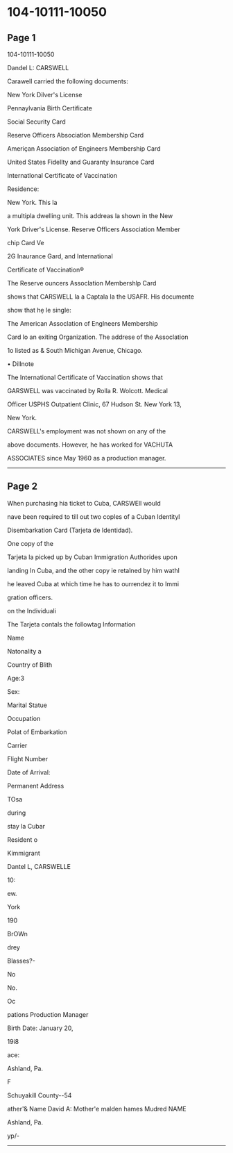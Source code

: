 # 104-10111-10050

## Page 1

104-10111-10050

Dandel L: CARSWELL

Carawell carried the following documents:

New York Dilver's License

Pennaylvania Birth Certificate

Social Security Card

Reserve Officers Absociatlon Membership Card

Ameriçan Association of Engineers Membership Card

United States Fidellty and Guaranty Insurance Card

Internatlonal Certificate of Vaccination

Residence:

New York. This la

a multipla dwelling unit. This addreas la shown in the New

York Driver's License. Reserve Officers Association Member

chip Card Ve

2G Inaurance Gard, and International

Certificate of Vaccination®

The Reserve ouncers Assoclation Membershlp Card

shows that CARSWELL la a Captala la the USAFR. His documente

show that hẹ le single:

The American Assoclation of Englneers Membership

Card lo an exiting Organization. The addrese of the Assoclation

1o listed as & South Michigan Avenue, Chicago.

• Dillnote

The International Certificate of Vaccination shows that

GARSWELL was vaccinated by Rolla R. Wolcott. Medical

Officer USPHS Outpatient Clinic, 67 Hudson St. New York 13,

New York.

CARSWELL's employment was not shown on any of the

above documents. However, he has worked for VACHUTA

ASSOCIATES since May 1960 as a production manager.

---

## Page 2

When purchasing hia ticket to Cuba, CARSWEll would

nave been required to till out two coples of a Cuban Identityl

Disembarkation Card (Tarjeta de Identidad).

One copy of the

Tarjeta la picked up by Cuban Immigration Authorides upon

landing In Cuba, and the other copy ie retalned by him wathl

he leaved Cuba at which time he has to ourrendez it to Immi

gration officers.

on the Individuali

The Tarjeta contals the followtag Information

Name

Natonality a

Country of Blith

Age:3

Sex:

Marital Statue

Occupation

Polat of Embarkation

Carrier

Flight Number

Date of Arrival:

Permanent Address

TOsa

during

stay la Cubar

Resident o

Kimmigrant

Dantel L, CARSWELLE

10:

ew.

York

190

BrOWn

drey

Blasses?-

No

No.

Oc

pations Production Manager

Birth Date: January 20,

19i8

ace:

Ashland, Pa.

F

Schuyakill County--54

ather'& Name David A: Mother'e malden hames Mudred NAME

Ashland, Pa.

yp/-

---

